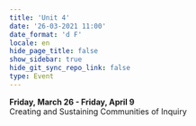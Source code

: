 ```yaml
---
title: 'Unit 4'
date: '26-03-2021 11:00'
date_format: 'd F'
locale: en
hide_page_title: false
show_sidebar: true
hide_git_sync_repo_link: false
type: Event
---
```


**Friday, March 26 - Friday, April 9**  
Creating and Sustaining Communities of Inquiry
